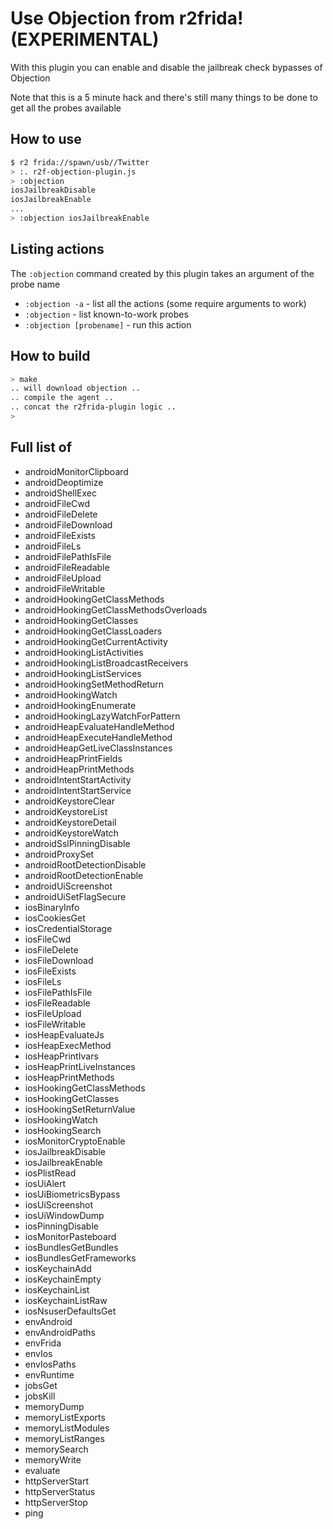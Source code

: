 # Use Objection from r2frida! (EXPERIMENTAL)

With this plugin you can enable and disable the jailbreak check bypasses of Objection

Note that this is a 5 minute hack and there's still many things to be done to get
all the probes available

## How to use

```bash
$ r2 frida://spawn/usb//Twitter
> :. r2f-objection-plugin.js
> :objection
iosJailbreakDisable
iosJailbreakEnable
...
> :objection iosJailbreakEnable
```

## Listing actions

The `:objection` command created by this plugin takes an argument of the probe name

* `:objection -a` - list all the actions (some require arguments to work)
* `:objection` - list known-to-work probes
* `:objection [probename]` - run this action

## How to build

```bash
> make
.. will download objection ..
.. compile the agent ..
.. concat the r2frida-plugin logic ..
>
```

## Full list of

* androidMonitorClipboard
* androidDeoptimize
* androidShellExec
* androidFileCwd
* androidFileDelete
* androidFileDownload
* androidFileExists
* androidFileLs
* androidFilePathIsFile
* androidFileReadable
* androidFileUpload
* androidFileWritable
* androidHookingGetClassMethods
* androidHookingGetClassMethodsOverloads
* androidHookingGetClasses
* androidHookingGetClassLoaders
* androidHookingGetCurrentActivity
* androidHookingListActivities
* androidHookingListBroadcastReceivers
* androidHookingListServices
* androidHookingSetMethodReturn
* androidHookingWatch
* androidHookingEnumerate
* androidHookingLazyWatchForPattern
* androidHeapEvaluateHandleMethod
* androidHeapExecuteHandleMethod
* androidHeapGetLiveClassInstances
* androidHeapPrintFields
* androidHeapPrintMethods
* androidIntentStartActivity
* androidIntentStartService
* androidKeystoreClear
* androidKeystoreList
* androidKeystoreDetail
* androidKeystoreWatch
* androidSslPinningDisable
* androidProxySet
* androidRootDetectionDisable
* androidRootDetectionEnable
* androidUiScreenshot
* androidUiSetFlagSecure
* iosBinaryInfo
* iosCookiesGet
* iosCredentialStorage
* iosFileCwd
* iosFileDelete
* iosFileDownload
* iosFileExists
* iosFileLs
* iosFilePathIsFile
* iosFileReadable
* iosFileUpload
* iosFileWritable
* iosHeapEvaluateJs
* iosHeapExecMethod
* iosHeapPrintIvars
* iosHeapPrintLiveInstances
* iosHeapPrintMethods
* iosHookingGetClassMethods
* iosHookingGetClasses
* iosHookingSetReturnValue
* iosHookingWatch
* iosHookingSearch
* iosMonitorCryptoEnable
* iosJailbreakDisable
* iosJailbreakEnable
* iosPlistRead
* iosUiAlert
* iosUiBiometricsBypass
* iosUiScreenshot
* iosUiWindowDump
* iosPinningDisable
* iosMonitorPasteboard
* iosBundlesGetBundles
* iosBundlesGetFrameworks
* iosKeychainAdd
* iosKeychainEmpty
* iosKeychainList
* iosKeychainListRaw
* iosNsuserDefaultsGet
* envAndroid
* envAndroidPaths
* envFrida
* envIos
* envIosPaths
* envRuntime
* jobsGet
* jobsKill
* memoryDump
* memoryListExports
* memoryListModules
* memoryListRanges
* memorySearch
* memoryWrite
* evaluate
* httpServerStart
* httpServerStatus
* httpServerStop
* ping
